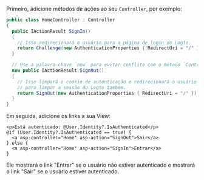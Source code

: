 Primeiro, adicione métodos de ações ao seu `Controller`, por exemplo:

```csharp title="Controllers/HomeController.cs"
public class HomeController : Controller
{
  public IActionResult SignIn()
  {
    // Isso redirecionará o usuário para a página de login do Logto.
    return Challenge(new AuthenticationProperties { RedirectUri = "/" });
  }

  // Use a palavra-chave `new` para evitar conflito com o método `ControllerBase.SignOut`
  new public IActionResult SignOut()
  {
    // Isso limpará o cookie de autenticação e redirecionará o usuário para a página de logout do Logto
    // para limpar a sessão do Logto também.
    return SignOut(new AuthenticationProperties { RedirectUri = "/" });
  }
}
```

Em seguida, adicione os links à sua View:

```cshtml title="Views/Home/Index.cshtml"
<p>Está autenticado: @User.Identity?.IsAuthenticated</p>
@if (User.Identity?.IsAuthenticated == true) {
  <a asp-controller="Home" asp-action="SignOut">Sair</a>
} else {
  <a asp-controller="Home" asp-action="SignIn">Entrar</a>
}
```

Ele mostrará o link "Entrar" se o usuário não estiver autenticado e mostrará o link "Sair" se o usuário estiver autenticado.
